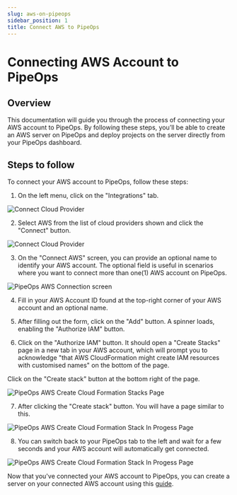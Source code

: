 ```yaml
---
slug: aws-on-pipeops
sidebar_position: 1
title: Connect AWS to PipeOps
---
```


# Connecting AWS Account to PipeOps

## Overview

This documentation will guide you through the process of connecting your AWS account to PipeOps. By following these steps, you’ll be able to create an AWS server on PipeOps and deploy projects on the server directly from your PipeOps dashboard.

## Steps to follow

To connect your AWS account to PipeOps, follow these steps:

1. On the left menu, click on the "Integrations" tab.

![Connect Cloud Provider](https://pub-950943fa1bc54978bed46ef104f9d81a.r2.dev/Documentation%20Images/integrations-page.png)

2. Select AWS from the list of cloud providers shown and click the "Connect" button.

![Connect Cloud Provider](https://pub-950943fa1bc54978bed46ef104f9d81a.r2.dev/Documentation%20Images/integrations-page.png)

3. On the "Connect AWS" screen, you can provide an optional name to identify your AWS account. The optional field is useful in scenarios where you want to connect more than one(1) AWS account on PipeOps.

![PipeOps AWS Connection screen](https://pub-950943fa1bc54978bed46ef104f9d81a.r2.dev/Documentation%20Images/connect-aws.png)

4. Fill in your AWS Account ID found at the top-right corner of your AWS account and an optional name.

5. After filling out the form, click on the "Add" button. A spinner loads, enabling the "Authorize IAM" button.

6. Click on the "Authorize IAM" button. It should open a "Create Stacks" page in a new tab in your AWS account, which will prompt you to acknowledge "that AWS CloudFormation might create IAM resources with customised names" on the bottom of the page.

Click on the "Create stack" button at the bottom right of the page.

![PipeOps AWS Create Cloud Formation Stacks Page](https://pub-950943fa1bc54978bed46ef104f9d81a.r2.dev/PipeOpsAWSCreateStacksPage.png)

7. After clicking the "Create stack" button. You will have a page similar to this.

![PipeOps AWS Create Cloud Formation Stack In Progess Page](https://pub-950943fa1bc54978bed46ef104f9d81a.r2.dev/PipeOpsAWSCreateStackInProgress.png)

8. You can switch back to your PipeOps tab to the left and wait for a few seconds and your AWS account will automatically get connected.

![PipeOps AWS Create Cloud Formation Stack In Progess Page](https://pub-950943fa1bc54978bed46ef104f9d81a.r2.dev/Documentation%20Images/connected-aws.png)

Now that you've connected your AWS account to PipeOps, you can create a server on your connected AWS account using this [guide](/docs/servers/server-provisioning).
